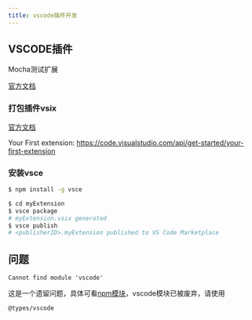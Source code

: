 ```yaml
---
title: vscode插件开发
---
```


## VSCODE插件



Mocha测试扩展

[官方文档](https://code.visualstudio.com/api/working-with-extensions/testing-extension)



### 打包插件vsix

[官方文档](https://code.visualstudio.com/api/working-with-extensions/publishing-extension)



Your First extension: https://code.visualstudio.com/api/get-started/your-first-extension



### 安装vsce

```sh
$ npm install -g vsce
```



```sh
$ cd myExtension
$ vsce package
# myExtension.vsix generated
$ vsce publish
# <publisherID>.myExtension published to VS Code Marketplace
```





## 问题

`Cannot find module 'vscode'`

这是一个遗留问题，具体可看[npm模块](https://www.npmjs.com/package/vscode)，vscode模块已被废弃，请使用

`@types/vscode`

